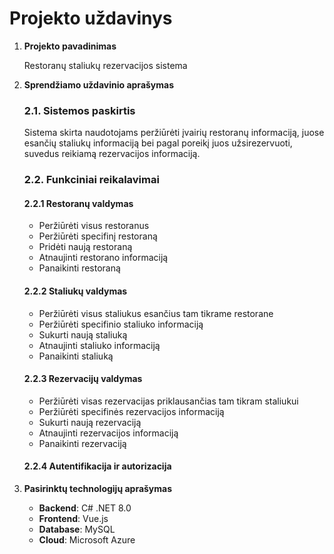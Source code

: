 # Projekto uždavinys

1. **Projekto pavadinimas**
   
   Restoranų staliukų rezervacijos sistema

3. **Sprendžiamo uždavinio aprašymas**

   ### 2.1. Sistemos paskirtis
   
   Sistema skirta naudotojams peržiūrėti įvairių restoranų informaciją, juose esančių staliukų informaciją bei pagal poreikį juos užsirezervuoti, suvedus reikiamą rezervacijos informaciją. 

   ### 2.2. Funkciniai reikalavimai

   #### 2.2.1 Restoranų valdymas
   - Peržiūrėti visus restoranus
   - Peržiūrėti specifinį restoraną
   - Pridėti naują restoraną
   - Atnaujinti restorano informaciją
   - Panaikinti restoraną

   #### 2.2.2 Staliukų valdymas
   - Peržiūrėti visus staliukus esančius tam tikrame restorane
   - Peržiūrėti specifinio staliuko informaciją
   - Sukurti naują staliuką
   - Atnaujinti staliuko informaciją
   - Panaikinti staliuką

   #### 2.2.3 Rezervacijų valdymas
   - Peržiūrėti visas rezervacijas priklausančias tam tikram staliukui
   - Peržiūrėti specifinės rezervacijos informaciją
   - Sukurti naują rezervaciją
   - Atnaujinti rezervacijos informaciją
   - Panaikinti rezervaciją

   #### 2.2.4 Autentifikacija ir autorizacija

5. **Pasirinktų technologijų aprašymas**
   - **Backend**: C# .NET 8.0
   - **Frontend**: Vue.js
   - **Database**: MySQL
   - **Cloud**: Microsoft Azure
